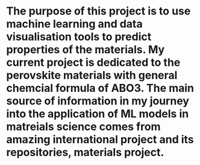 # The purpose of this project is to use machine learning and data visualisation tools to predict properties of the materials. My current project is dedicated to the perovskite materials with general chemcial formula of ABO3. The main source of information in my journey into the application of ML models in matreials science comes from amazing international project and its repositories, materials project. 
